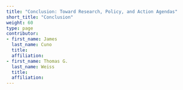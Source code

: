 ```yaml
---
title: "Conclusion: Toward Research, Policy, and Action Agendas"
short_title: "Conclusion"
weight: 60
type: page
contributor:
- first_name: James
  last_name: Cuno
  title:
  affiliation:
- first_name: Thomas G.
  last_name: Weiss
  title:
  affiliation:
---
```

